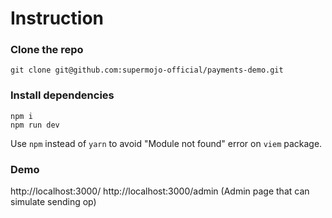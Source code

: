 # Instruction

### Clone the repo

```
git clone git@github.com:supermojo-official/payments-demo.git
```

### Install dependencies

```
npm i
npm run dev
```

Use `npm` instead of `yarn` to avoid "Module not found" error on `viem` package.

### Demo

http://localhost:3000/
http://localhost:3000/admin (Admin page that can simulate sending op)
